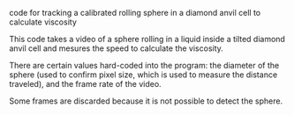code for tracking a calibrated rolling sphere in a diamond anvil cell to calculate viscosity

This code takes a video of a sphere rolling in a liquid inside a tilted diamond anvil cell and mesures the speed to calculate the viscosity.

There are certain values hard-coded into the program: the diameter of the sphere (used to confirm pixel size, which is used to measure the distance traveled), and the frame rate of the video.

Some frames are discarded because it is not possible to detect the sphere.
